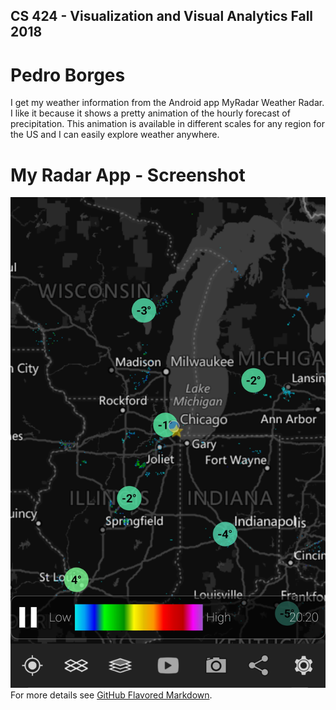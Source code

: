 ## CS 424 - Visualization and Visual Analytics Fall 2018
# Pedro Borges
I get my weather information from the Android app MyRadar Weather Radar. I like it because it shows a pretty animation of the hourly forecast of precipitation. This animation is available in different scales for any region for the US and I can easily explore weather anywhere. 

# My Radar App - Screenshot
![Image](/Screenshot_20180118-202739.jpg)
For more details see [GitHub Flavored Markdown](https://guides.github.com/features/mastering-markdown/).
